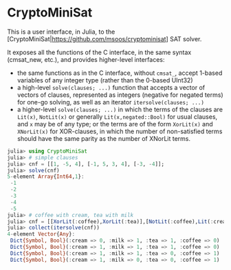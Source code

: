# CryptoMiniSat

This is a user interface, in Julia, to the [CryptoMiniSat|https://github.com/msoos/cryptominisat] SAT solver.

It exposes all the functions of the C interface, in the same syntax (cmsat_new, etc.), and provides higher-level interfaces:
- the same functions as in the C interface, without `cmsat_`, accept 1-based variables of any integer type (rather than the 0-based UInt32)
- a high-level `solve(clauses; ...)` function that accepts a vector of vectors of clauses, represented as integers (negative for negated terms) for one-go solving, as well as an iterator `itersolve(clauses; ...)`
- a higher-level `solve(clauses; ...)` in which the terms of the clauses are `Lit(x)`, `NotLit(x)` or generally `Lit(x,negated::Bool)` for usual clauses, and `x` may be of any type; or the terms are of the form `XorLit(x)` and `XNorLit(x)` for XOR-clauses, in which the number of non-satisfied terms should have the same parity as the number of XNorLit terms.

```julia
julia> using CryptoMiniSat
julia> # simple clauses
julia> cnf = [[1, -5, 4], [-1, 5, 3, 4], [-3, -4]];
julia> solve(cnf)
5-element Array{Int64,1}:
 -1
 -2
 -3
 -4
 -5
julia> # coffee with cream, tea with milk
julia> cnf = [[XorLit(:coffee),XorLit(:tea)],[NotLit(:coffee),Lit(:cream)],[NotLit(:tea),Lit(:milk)]]
julia> collect(itersolve(cnf))
4-element Vector{Any}:
 Dict{Symbol, Bool}(:cream => 0, :milk => 1, :tea => 1, :coffee => 0)
 Dict{Symbol, Bool}(:cream => 1, :milk => 1, :tea => 1, :coffee => 0)
 Dict{Symbol, Bool}(:cream => 1, :milk => 1, :tea => 0, :coffee => 1)
 Dict{Symbol, Bool}(:cream => 1, :milk => 0, :tea => 0, :coffee => 1)
```


